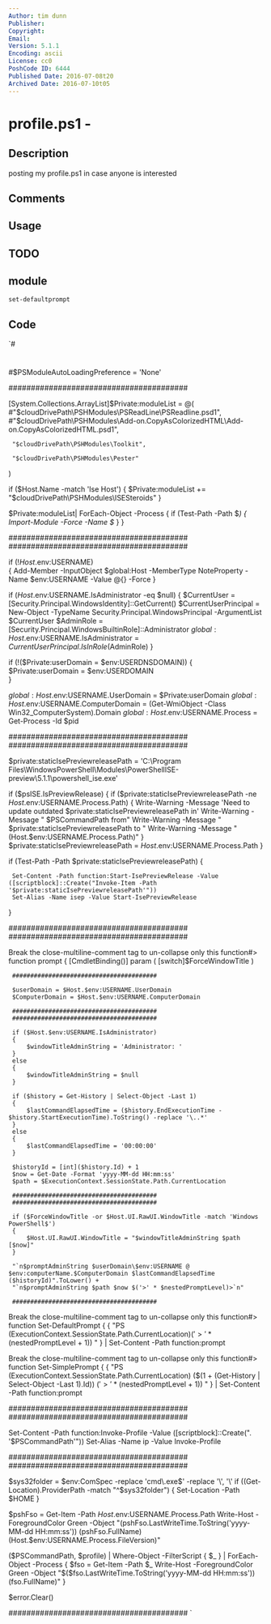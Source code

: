 ```yaml
---
Author: tim dunn
Publisher: 
Copyright: 
Email: 
Version: 5.1.1
Encoding: ascii
License: cc0
PoshCode ID: 6444
Published Date: 2016-07-08t20
Archived Date: 2016-07-10t05
---
```


# profile.ps1 - 

## Description

posting my profile.ps1 in case anyone is interested

## Comments



## Usage



## TODO



## module

`set-defaultprompt`

## Code

`#
 #
 #$PSModuleAutoLoadingPreference = 'None'
 
 ########################################
 
 
 [System.Collections.ArrayList]$Private:moduleList = @(
     #"$cloudDrivePath\PSHModules\PSReadLine\PSReadline.psd1",
     #"$cloudDrivePath\PSHModules\Add-on.CopyAsColorizedHTML\Add-on.CopyAsColorizedHTML.psd1",
 
     "$cloudDrivePath\PSHModules\Toolkit", 
 
     "$cloudDrivePath\PSHModules\Pester"
 ) 
 
 if ($Host.Name -match 'Ise Host') 
 {
     $Private:moduleList += "$cloudDrivePath\PSHModules\ISESteroids"
 }
 
 $Private:moduleList| ForEach-Object -Process {
     if (Test-Path -Path $_) 
     {
         Import-Module -Force -Name $_ 
     } 
 }
 
 ########################################
 ########################################
 
 if (!$Host.$env:USERNAME)  
 {
     Add-Member -InputObject $global:Host -MemberType NoteProperty -Name $env:USERNAME -Value @{} -Force 
 }
     
 if ($Host.$env:USERNAME.IsAdministrator -eq $null)
 { 
     $CurrentUser = [Security.Principal.WindowsIdentity]::GetCurrent()
     $CurrentUserPrincipal = New-Object -TypeName Security.Principal.WindowsPrincipal -ArgumentList $CurrentUser
     $AdminRole = [Security.Principal.WindowsBuiltinRole]::Administrator
     $global:Host.$env:USERNAME.IsAdministrator = $CurrentUserPrincipal.IsInRole($AdminRole)
 }
 
 if (!($Private:userDomain = $env:USERDNSDOMAIN)) 
 {
     $Private:userDomain = $env:USERDOMAIN  
 }
 
 $global:Host.$env:USERNAME.UserDomain = $Private:userDomain
 $global:Host.$env:USERNAME.ComputerDomain = (Get-WmiObject -Class Win32_ComputerSystem).Domain
 $global:Host.$env:USERNAME.Process = Get-Process -Id $pid
 
 ########################################
 ########################################
 
 $private:staticIsePreviewreleasePath = 'C:\Program Files\WindowsPowerShell\Modules\PowerShellISE-preview\5.1.1\powershell_ise.exe'
 
 if ($psISE.IsPreviewRelease)
 {
     if ($private:staticIsePreviewreleasePath -ne $Host.$env:USERNAME.Process.Path)
     {
         Write-Warning -Message 'Need to update outdated $private:staticIsePreviewreleasePath in'
         Write-Warning -Message "    $PSCommandPath from"
         Write-Warning -Message "    $private:staticIsePreviewreleasePath to "
         Write-Warning -Message "    $($Host.$env:USERNAME.Process.Path)"
     }
     $private:staticIsePreviewreleasePath = $Host.$env:USERNAME.Process.Path
 }
 
 if (Test-Path -Path $private:staticIsePreviewreleasePath)
 {
 
     Set-Content -Path function:Start-IsePreviewRelease -Value ([scriptblock]::Create("Invoke-Item -Path '$private:staticIsePreviewreleasePath'"))
     Set-Alias -Name isep -Value Start-IsePreviewRelease
 }
 
 ########################################
 ########################################
 
 Break the close-multiline-comment tag to un-collapse only this function#>
 function prompt
 {
     [CmdletBinding()]
     param (
         [switch]$ForceWindowTitle
     )
 
     ########################################
 
     $userDomain = $Host.$env:USERNAME.UserDomain
     $ComputerDomain = $Host.$env:USERNAME.ComputerDomain
 
     ########################################
     ########################################
 
     if ($Host.$env:USERNAME.IsAdministrator) 
     {
         $windowTitleAdminString = 'Administrator: '
     }
     else
     {
         $windowTitleAdminString = $null
     }
 
     if ($history = Get-History | Select-Object -Last 1)
     {
         $lastCommandElapsedTime = ($history.EndExecutionTime - $history.StartExecutionTime).ToString() -replace '\..*'
     }
     else
     {
         $lastCommandElapsedTime = '00:00:00'
     } 
 
     $historyId = [int]($history.Id) + 1
     $now = Get-Date -Format 'yyyy-MM-dd HH:mm:ss'
     $path = $ExecutionContext.SessionState.Path.CurrentLocation
 
     ########################################
     ########################################
 
     if ($ForceWindowTitle -or $Host.UI.RawUI.WindowTitle -match 'Windows PowerShell$') 
     {
         $Host.UI.RawUI.WindowTitle = "$windowTitleAdminString $path [$now]" 
     }
 
     "`n$promptAdminString $userDomain\$env:USERNAME @ $env:computerName.$ComputerDomain $lastCommandElapsedTime ($historyId)".ToLower() +
     "`n$promptAdminString $path $now $('>' * $nestedPromptLevel)>`n"
 
     ########################################
 
 Break the close-multiline-comment tag to un-collapse only this function#>
 function Set-DefaultPrompt
 {
     {
         "PS $($ExecutionContext.SessionState.Path.CurrentLocation)$('>' * ($nestedPromptLevel + 1)) " 
     } | Set-Content -Path function:prompt
 
 Break the close-multiline-comment tag to un-collapse only this function#>
 function Set-SimplePrompt
 {
     {
         "PS $($ExecutionContext.SessionState.Path.CurrentLocation) ($(1 + (Get-History | Select-Object -Last 1).Id)) $('>' * ($nestedPromptLevel + 1)) " 
     } | Set-Content -Path function:prompt
 
 ########################################
 ########################################
 
 Set-Content -Path function:Invoke-Profile -Value ([scriptblock]::Create(". '$PSCommandPath'"))
 Set-Alias -Name ip -Value Invoke-Profile
 
 ########################################
 ########################################
 
 $sys32folder = $env:ComSpec -replace 'cmd\.exe$' -replace '\\', '\\' 
 if ((Get-Location).ProviderPath -match "^$sys32folder") 
 {
     Set-Location -Path $HOME 
 }
 
 $pshFso = Get-Item -Path $Host.$env:USERNAME.Process.Path
 Write-Host -ForegroundColor Green -Object "$($pshFso.LastWriteTime.ToString('yyyy-MM-dd HH:mm:ss')) $($pshFso.FullName) $($Host.$env:USERNAME.Process.FileVersion)"
 
 ($PSCommandPath, $profile) |
 Where-Object -FilterScript {
     $_ 
 } |
 ForEach-Object -Process {
     $fso = Get-Item -Path $_
     Write-Host -ForegroundColor Green -Object "$($fso.LastWriteTime.ToString('yyyy-MM-dd HH:mm:ss')) $($fso.FullName)"
 }
 
 $error.Clear()
 
 ########################################
`

